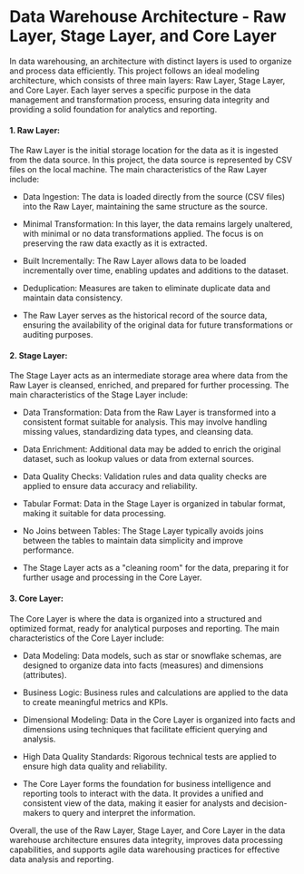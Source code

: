 # Data Warehouse Architecture - Raw Layer, Stage Layer, and Core Layer
In data warehousing, an architecture with distinct layers is used to organize and process data efficiently. This project follows an ideal modeling architecture, which consists of three main layers: Raw Layer, Stage Layer, and Core Layer. Each layer serves a specific purpose in the data management and transformation process, ensuring data integrity and providing a solid foundation for analytics and reporting.

#### 1. Raw Layer:
The Raw Layer is the initial storage location for the data as it is ingested from the data source. In this project, the data source is represented by CSV files on the local machine. The main characteristics of the Raw Layer include:

* Data Ingestion: The data is loaded directly from the source (CSV files) into the Raw Layer, maintaining the same structure as the source.

* Minimal Transformation: In this layer, the data remains largely unaltered, with minimal or no data transformations applied. The focus is on preserving the raw data exactly as it is extracted.

* Built Incrementally: The Raw Layer allows data to be loaded incrementally over time, enabling updates and additions to the dataset.

* Deduplication: Measures are taken to eliminate duplicate data and maintain data consistency.

* The Raw Layer serves as the historical record of the source data, ensuring the availability of the original data for future transformations or auditing purposes.

#### 2. Stage Layer:
The Stage Layer acts as an intermediate storage area where data from the Raw Layer is cleansed, enriched, and prepared for further processing. The main characteristics of the Stage Layer include:

* Data Transformation: Data from the Raw Layer is transformed into a consistent format suitable for analysis. This may involve handling missing values, standardizing data types, and cleansing data.

* Data Enrichment: Additional data may be added to enrich the original dataset, such as lookup values or data from external sources.

* Data Quality Checks: Validation rules and data quality checks are applied to ensure data accuracy and reliability.

* Tabular Format: Data in the Stage Layer is organized in tabular format, making it suitable for data processing.

* No Joins between Tables: The Stage Layer typically avoids joins between the tables to maintain data simplicity and improve performance.

* The Stage Layer acts as a "cleaning room" for the data, preparing it for further usage and processing in the Core Layer.

#### 3. Core Layer:
The Core Layer is where the data is organized into a structured and optimized format, ready for analytical purposes and reporting. The main characteristics of the Core Layer include:

* Data Modeling: Data models, such as star or snowflake schemas, are designed to organize data into facts (measures) and dimensions (attributes).

* Business Logic: Business rules and calculations are applied to the data to create meaningful metrics and KPIs.

* Dimensional Modeling: Data in the Core Layer is organized into facts and dimensions using techniques that facilitate efficient querying and analysis.

* High Data Quality Standards: Rigorous technical tests are applied to ensure high data quality and reliability.

* The Core Layer forms the foundation for business intelligence and reporting tools to interact with the data. It provides a unified and consistent view of the data, making it easier for analysts and decision-makers to query and interpret the information.

Overall, the use of the Raw Layer, Stage Layer, and Core Layer in the data warehouse architecture ensures data integrity, improves data processing capabilities, and supports agile data warehousing practices for effective data analysis and reporting.
